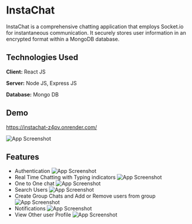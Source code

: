 
# InstaChat

InstaChat is a comprehensive chatting application that employs Socket.io for instantaneous communication. It securely stores user information in an encrypted format within a MongoDB database.


## Technologies Used

**Client:** React JS

**Server:** Node JS, Express JS

**Database:** Mongo DB


## Demo

https://instachat-z4pv.onrender.com/





![App Screenshot](https://github.com/AyushShukla3466/InstaChat/assets/100012862/3b79674c-e60e-44cf-bba5-501e1e950b0d)


## Features

- Authentication
![App Screenshot](https://github.com/AyushShukla3466/InstaChat/assets/100012862/1d5b57fc-25b2-422f-ad95-6eaec36e8843)
- Real Time Chatting with Typing indicators
![App Screenshot](https://github.com/AyushShukla3466/InstaChat/assets/100012862/012e97ee-56e6-48ac-8b77-fd4d1c34650b)
- One to One chat
![App Screenshot](https://github.com/AyushShukla3466/InstaChat/assets/100012862/995ed21f-60b8-495f-8cd4-7fbe773755ba)
- Search Users
![App Screenshot](https://github.com/AyushShukla3466/InstaChat/assets/100012862/590c23f6-d078-4800-a345-9c240b70b6a3)
- Create Group Chats and Add or Remove users from group
![App Screenshot](https://github.com/AyushShukla3466/InstaChat/assets/100012862/e202dcc7-9b66-414f-b990-ebde31c47d19)
- Notifications
![App Screenshot](https://github.com/AyushShukla3466/InstaChat/assets/100012862/7b7a6421-4b83-40a8-b858-c8497ecec36d)
- View Other user Profile
![App Screenshot](https://github.com/AyushShukla3466/InstaChat/assets/100012862/9bc0b8a1-61af-4ee9-8e1c-ffdf0f2cfe74)
